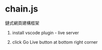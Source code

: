 # chain.js
鏈式網頁建構框架

1. install vscode plugin - live server

2. click Go Live button at bottom right corner
